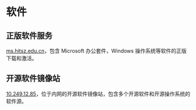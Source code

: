 # 软件

## 正版软件服务

[ms.hitsz.edu.cn](https://ms.hitsz.edu.cn)，包含 Microsoft 办公套件，Windows 操作系统等软件的正版下载和激活。

## 开源软件镜像站

[10.249.12.85](http://10.249.12.85)，位于内网的开源软件镜像站，包含多个开源软件和开源操作系统的软件源。
